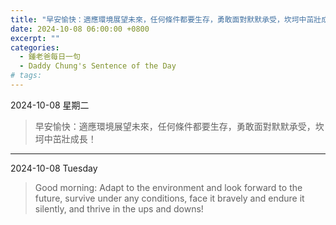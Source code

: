 ```yaml
---
title: "早安愉快：適應環境展望未來，任何條件都要生存，勇敢面對默默承受，坎坷中茁壯成長！ <br> Good morning: Adapt to the environment and look forward to the future, survive under any conditions, face it bravely and endure it silently, and thrive in the ups and downs!"
date: 2024-10-08 06:00:00 +0800
excerpt: ""
categories:
  - 鍾老爸每日一句
  - Daddy Chung's Sentence of the Day
# tags:
---
```


2024-10-08 星期二

> 早安愉快：適應環境展望未來，任何條件都要生存，勇敢面對默默承受，坎坷中茁壯成長！

---

2024-10-08 Tuesday

> Good morning: Adapt to the environment and look forward to the future, survive under any conditions, face it bravely and endure it silently, and thrive in the ups and downs!
